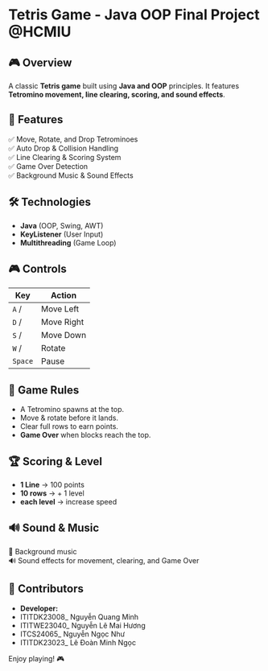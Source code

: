 # Tetris Game - Java OOP Final Project @HCMIU

## 🎮 Overview
A classic **Tetris game** built using **Java and OOP** principles. It features **Tetromino movement, line clearing, scoring, and sound effects**.

## 🔎 Features
✅ Move, Rotate, and Drop Tetrominoes  
✅ Auto Drop & Collision Handling  
✅ Line Clearing & Scoring System  
✅ Game Over Detection  
✅ Background Music & Sound Effects  

## 🛠 Technologies
- **Java** (OOP, Swing, AWT)
- **KeyListener** (User Input)
- **Multithreading** (Game Loop)

## 🎮 Controls
| Key | Action |
|-----|--------|
| `A` / | Move Left |
| `D` / | Move Right |
| `S` / | Move Down |
| `W` / | Rotate |
| `Space` | Pause |

## 📜 Game Rules
- A Tetromino spawns at the top.
- Move & rotate before it lands.
- Clear full rows to earn points.
- **Game Over** when blocks reach the top.

## 🏆 Scoring & Level
- **1 Line** → 100 points 
- **10 rows** → + 1 level 
- **each level** → increase speed
 

## 🔊 Sound & Music
🎵 Background music  
🔊 Sound effects for movement, clearing, and Game Over  


## 🤝 Contributors
- **Developer:**
- ITITDK23008_ Nguyễn Quang Minh
- ITITWE23040_ Nguyễn Lê Mai Hương
- ITCS24065_ Nguyễn Ngọc Như
- ITITDK23023_ Lê Đoàn Minh Ngọc

Enjoy playing! 🎮
